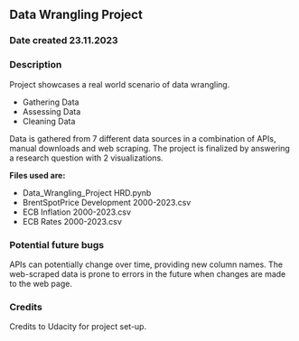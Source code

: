 ## Data Wrangling Project

### Date created 23.11.2023

### Description 
Project showcases a real world scenario of data wrangling. 
- Gathering Data
- Assessing Data
- Cleaning Data

Data is gathered from 7 different data sources in a combination of APIs, manual downloads and web scraping. 
The project is finalized by answering a research question with 2 visualizations. 

**Files used are:** 
* Data_Wrangling_Project HRD.pynb
* BrentSpotPrice Development 2000-2023.csv
* ECB Inflation 2000-2023.csv 
* ECB Rates 2000-2023.csv

### Potential future bugs
APIs can potentially change over time, providing new column names. 
The web-scraped data is prone to errors in the future when changes are made to the web page. 

### Credits
Credits to Udacity for project set-up.  
